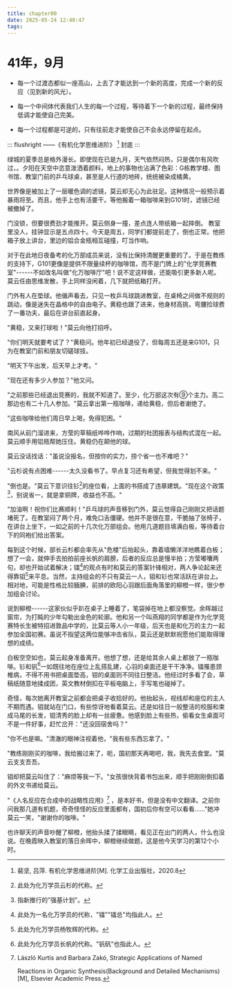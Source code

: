 ```yaml
---
title: chapter00
date: 2025-05-24 12:40:47
tags:
---
```


# 41年，9月

-   每一个过渡态都似一座高山，上去了才能达到一个新的高度，完成一个新的反应（见到新的风光）。

-   每一个中间体代表我们人生的每一个过程，等待着下一个新的过程，最终保持低调才能使自己完美。

-   每一个过程都是可逆的，只有往前走才能使自己不会永远停留在起点。

::: flushright
——《有机化学思维进阶》 [^1] 封底
:::

绿城的夏季总是格外漫长。即使现在已是九月，天气依然闷热，只是偶尔有风吹过，。夕阳在天空中恣意泼洒着颜料，地上的事物也沾满了色彩：G栋教学楼、图书馆、教室门前的乒乓球桌，甚至是人行道的地砖，统统被染成橘黄。

世界像是被加上了一层暖色调的滤镜，莫云却无心为此驻足。这种情况一般预示着暴雨将至。而且，他手上也有活要干。等他搬着一箱咖啡来到G101时，滤镜已经被撤掉了。

门没锁，但要很费劲才能推开。莫云侧身一撞，差点连人带纸箱一起摔倒。
教室里没人，挂钟显示是五点四十。今天是周五，同学们都提前走了，倒也正常。他把箱子放上讲台，里边的铝合金瓶相互碰撞，叮当作响。

对于在此地日夜备考的化万部成员来说，没有比保持清醒更重要的了。于是在教练的支持下，G101更像是提供不限量续杯的咖啡馆，而不是门牌上的"化学竞赛教室"------不如改名叫做"化万咖啡厅"吧！说不定这样做，还能吸引更多新人呢。莫云任由思维发散，手上同样没闲着，几下就把纸箱打开。

门外有人在垫球。他循声看去，只见一枚乒乓球跳进教室，在桌椅之间做不规则的跳动，像是迷失在晶格中的自由电子。黄稳也跟了进来，他身材高挑，弯腰捡球费了一番功夫，最后在讲台前直起身。

"黄稳，又来打球啦！"莫云向他打招呼。

"你们明天就要考试了？"黄稳问。他年初已经退役了，但每周五还是来G101，只为在教室门前和朋友切磋球技。

"明天下午出发，后天早上才考。"

"现在还有多少人参加？"他又问。

"之前那些已经退出竞赛的，我就不知道了。至少，化万部这次有⑨个主力。高二那边也有二十几人参加。"莫云拿出第一瓶咖啡，递给黄稳，但后者谢绝了。

"这些咖啡给他们周日早上喝，免得犯困。"

南风从前门溜进来，方莹的草稿纸哗哗作响，过期的社团报表与结构式混在一起。莫云顺手用铝瓶帮她压住。黄稳仍在颠他的球。

莫云没话找话："虽说没报名，但按你的实力，捞个省一也不难吧？"

"云杉说有点困难------太久没看书了。早点复习还有希望，但我觉得划不来。"

"倒也是。"莫云下意识往钐[^2]的座位看，上面的书搭成了违章建筑。"现在这个政策[^3]，别说省一，就是拿铜牌，收益也不高。"

"加油啊！祝你们比赛顺利！"乒乓球的声音移到门外，莫云觉得自己刚刚又把话题堵死了。在教室闷了两个月，难免口舌僵硬。他并不是很在意，干脆抽了张椅子，在讲台上坐下，一如之前的十几次化万部组会。他用几道题目填满白板，等待着台下的同袍们给出答案。

每到这个时候，部长云杉都会率先从"危楼"后抬起头，靠着墙懒洋洋地瞧着白板；想了一会，就伸手去拍拍前座长帆的肩膀，后者的反应总是慢半拍；方莹嘟囔两句，却也开始试着解决；镭[^4]的观点有时和莫云的答案针锋相对，两人争论起来还得靠钼[^5]来平息。当然，主持组会的不只有莫云一人，钼和钐也常活跃在讲台上。相对地，可能是性格比较腼腆，前排的欧阳心羽跟后面角落里的柳橙一样，很少参加组会讨论。

说到柳橙------这家伙似乎趴在桌子上睡着了，笔袋掉在地上都没察觉。余晖越过窗帘，为打盹的少年勾勒出金色的轮廓。他和另一个叫燕翔的同学都是作为化学竞赛特长生被特招进敦品中学的，比莫云等人小一年级，后天也是和化万的主力一起参加全国初赛。虽说不指望这两位能够冲击省队，莫云还是默默祝愿他们能取得理想的成绩。

白板空空如也，莫云起身准备离开。他想了想，还是给其余人桌上都放了一瓶咖啡。钐和钒[^6]一如既往地在座位上乱搭乱建，心羽的桌面还是干干净净。镭罹患颈椎病，不得不用书把桌面垫高，钼的桌面则不同往日整洁。他经过时多看了会，草稿纸随意地揉成团，英文教材倒扣在平板电脑上，手写笔也碰掉了。

奇怪，每次她离开教室之前都会把桌子收拾好的。他抬起头，视线却和座位的主人不期而遇。钼就站在门口，有些惊讶地看着莫云。还是如往日一般整洁的校服和束成马尾的长发，钼清秀的脸上却有一丝疲惫。他感到脸上有些热，偷看女生桌面可不是一件好事，赶忙岔开："还没回宿舍吗？"

"你不也是嘛。"清澈的眼神注视着他，"我有些东西忘拿了。"

"教练刚刚买的咖啡，我给搬过来了，呃，国初那天再喝吧，我，我先去食堂。"莫云支支吾吾。

钼却把莫云叫住了："麻烦等我一下。"女孩很快背着书包出来，顺手把刚刚倒扣着的外文书递给莫云。

"《人名反应在合成中的战略性应用》[^7]
，是本好书，但是没有中文翻译。之前你问我那几道有机题，奇奇怪怪的反应里面都有，国初后你有空可以看看......"她冲莫云一笑，"谢谢你的咖啡。"

也许聊天的声音吵醒了柳橙，他抬头揉了揉眼睛，看见正在出门的两人，什么也没说。在晚霞映入教室的落日余晖中，柳橙继续做题，这是他今天学习的第12个小时。

[^1]: 裴坚, 吕萍. 有机化学思维进阶\[M\]. 化学工业出版社，2020.8

[^2]: 此处为化万学员云杉的代称。

[^3]: 指新推行的"强基计划"。

[^4]: 此处为一名化万学员的代称，"镭""镭总"均指此人。

[^5]: 此处为化万学员杨牧辉的代称。

[^6]: 此处为化万学员长帆的代称。"钒矾"也指此人。

[^7]: László Kurtis and Barbara Zakó, Strategic Applications of Named

    Reactions in Organic Synthesis(Background and Detailed
    Mechanisms)\[M\], Elsevier Academic Press.
